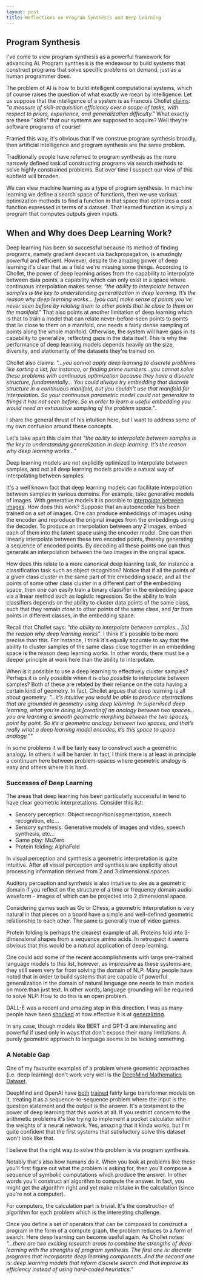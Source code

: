 ```yaml
---
layout: post
title: Reflections on Program Synthesis and Deep Learning
---
```


## Program Synthesis

I've come to view program synthesis as a powerful framework for advancing AI. Program synthesis is the endeavour to build systems that construct programs that solve specific problems on demand, just as a human programmer does.

The problem of AI is how to build intelligent computational systems, which of course raises the question of what exactly we mean by intelligence. Let us suppose that the intelligence of a system is as Francois Chollet [claims](https://joepalermo.github.io/2021/01/10/talk-review-francois-chollet-neurips-2020.html): *"a measure of skill-acquisition efficiency over a scope of tasks, with respect to priors, experience, and generalization difficulty."* What exactly are these "skills" that our systems are supposed to acquire? Well they're software programs of course!

Framed this way, it's obvious that if we construe program synthesis broadly, then artificial intelligence and program synthesis are the same problem.

Traditionally people have referred to program synthesis as the more narrowly defined task of constructing programs via search methods to solve highly constrained problems. But over time I suspect our view of this subfield will broaden.

We can view machine learning as a type of program synthesis. In machine learning we define a search space of functions, then we use various optimization methods to find a function in that space that optimizes a cost function expressed in terms of a dataset. That learned function is simply a program that computes outputs given inputs.

## When and Why does Deep Learning Work?

Deep learning has been so successful because its method of finding programs, namely gradient descent via backpropagation, is amazingly powerful and efficient. However, despite the amazing power of deep learning it's clear that as a field we're missing some things. According to Chollet, the power of deep learning arises from the capability to interpolate between data points, a capability which can only exist in a space where continuous interpolation makes sense. *"the ability to interpolate between samples is the key to understanding generalization in deep learning. It’s the reason why deep learning works… [you can] make sense of points you’ve never seen before by relating them to other points that lie close to them on the manifold."* That also points at another limitation of deep learning which is that to train a model that can relate never-before-seen points to points that lie close to them on a manifold, one needs a fairly dense sampling of points along the whole manifold. Otherwise, the system will have gaps in its capability to generalize, reflecting gaps in the data itself. This is why the performance of deep learning models depends heavily on the size, diversity, and stationarity of the datasets they're trained on.

 Chollet also claims: *"...you cannot apply deep learning to discrete problems like sorting a list, for instance, or finding prime numbers…you cannot solve these problems with continuous optimization because they have a discrete structure, fundamentally… You could always try embedding that discrete structure in a continuous manifold, but you couldn’t use that manifold for interpolation. So your continuous parametric model could not generalize to things it has not seen before. So in order to learn a useful embedding you would need an exhaustive sampling of the problem space."*.

I share the general thrust of his intuition here, but I want to address some of my own confusion around these concepts.

Let's take apart this claim that *"the ability to interpolate between samples is the key to understanding generalization in deep learning. It’s the reason why deep learning works…"*

Deep learning models are not explicitly optimized to interpolate between samples, and not all deep learning models provide a natural way of interpolating between samples.

It's a well known fact that deep learning models can facilitate interpolation between samples in various domains. For example, take generative models of images. With generative models it is possible to [interpolate between images](https://www.youtube.com/watch?v=djsEKYuiRFE&ab_channel=NolanStrait). How does this work? Suppose that an autoencoder has been trained on a set of images. One can produce embeddings of images using the encoder and reproduce the original images from the embeddings using the decoder. To produce an interpolation between any 2 images, embed each of them into the latent space using the encoder model. One can then linearly interpolate between these two encoded points, thereby generating a sequence of encoded points. By decoding all these points one can thus generate an interpolation between the two images in the original space.

How does this relate to a more canonical deep learning task, for instance a classification task such as object recognition? Notice that if all the points of a given class cluster in the same part of the embedding space, and all the points of some other class cluster in a different part of the embedding space, then one can easily train a binary classifier in the embedding space via a linear method such as logistic regression. So the ability to train classifiers depends on the ability to cluster data points of the same class, such that they remain *close* to other points of the same class, and *far* from points in different classes, in the embedding space.

Recall that Chollet says: *"the ability to interpolate between samples... [is] the reason why deep learning works"*. I think it's possible to be more precise than this. For instance, I think it's equally accurate to say that the ability to cluster samples of the same class close together in an embedding space is the reason deep learning works. In other words, there must be a deeper principle at work here than the ability to interpolate.

When is it possible to use a deep learning to effectively cluster samples? Perhaps it is only possible when it is *also possible* to interpolate between samples? Both of these are related by their reliance on the data having a certain kind of geometry. In fact, Chollet argues that deep learning is all about geometry: *"...it’s intuitive you would be able to produce abstractions that are grounded in geometry using deep learning. In supervised deep learning, what you’re doing is [creating] an analogy between two spaces…you are learning a smooth geometric morphing between the two spaces, point by point. So it’s a geometric analogy between two spaces, and that’s really what a deep learning model encodes, it’s this space to space analogy.”"*

In some problems it will be fairly easy to construct such a geometric analogy. In others it will be harder. In fact, I think there is at least in principle a continuum here between problem-spaces where geometric analogy is easy and others where it is hard.

### Successes of Deep Learning

The areas that deep learning has been particularly successful in tend to have clear geometric interpretations. Consider this list:

- Sensory perception: Object recognition/segmentation, speech recognition, etc...
- Sensory synthesis: Generative models of images and video, speech synthesis, etc...
- Game play: MuZero
- Protein folding: AlphaFold

In visual perception and synthesis a geometric interpretation is quite intuitive. After all visual perception and synthesis are explicitly about processing information derived from 2 and 3 dimensional spaces.

Auditory perception and synthesis is also intuitive to see as a geometric domain if you reflect on the structure of a time or frequency domain audio waveform - images of which can be projected into 2 dimensional space.

Considering games such as Go or Chess, a geometric interpretation is very natural in that pieces on a board have a simple and well-defined geometric relationship to each other. The same is generally true of video games.

Protein folding is perhaps the clearest example of all. Proteins fold into 3-dimensional shapes from a sequence amino acids. In retrospect it seems obvious that this would be a natural application of deep learning.

One could add some of the recent accomplishments with large pre-trained language models to this list, however, as impressive as these systems are, they still seem very far from solving the domain of NLP. Many people have noted that in order to build systems that are capable of powerful generalization in the domain of natural language one needs to train models on more than just text. In other words, language grounding will be required to solve NLP. How to do this is an open problem.

DALL-E was a recent and amazing step in this direction. I was as many people have been [shocked](https://twitter.com/karpathy/status/1346558827643080705) at how effective it is at [generalizing](https://twitter.com/sama/status/1346543962652246017).

In any case, though models like BERT and GPT-3 are interesting and powerful if used only in ways that don't expose their many limitations. A purely geometric approach to language seems to be lacking something.

### A Notable Gap

One of my favourite examples of a problem where geometric approaches (i.e. deep learning) don't work very well is the [DeepMind Mathematics Dataset](https://github.com/deepmind/mathematics_dataset).

DeepMind and OpenAI have [both](https://arxiv.org/abs/1904.01557) [trained](https://arxiv.org/abs/2010.14701) fairly large transformer models on it, treating it as a sequence-to-sequence problem where the input is the question statement and the output is the answer. It's a testament to the power of deep learning that this works at all. If you restrict concern to the arithmetic problems it's like trying to implement a pocket calculator within the weights of a neural network. Yes, amazing that it kinda works, but I'm quite confident that the first systems that satisfactory solve this dataset won't look like that.

I believe that the right way to solve this problem is via program synthesis.

Notably that's also how humans do it. When you look at problems like these you'll first figure out what the problem is asking for, then you'll compose a sequence of symbolic computations which produce the answer. In other words you'll construct an algorithm to compute the answer. In fact, you might get the algorithm right and yet make mistake in the calculation (since you're not a computer).

For computers, the calculation part is trivial. It's the construction of algorithm for each problem which is the interesting challenge.

Once you define a set of operators that can be composed to construct a program in the form of a compute graph, the problem reduces to a form of search. Here deep learning can become useful again. As Chollet notes: *"...there are two exciting research areas to combine the strengths of deep learning with the strengths of program synthesis. The first one is: discrete programs that incorporate deep learning components. And the second one is: deep learning models that inform discrete search and that improve its efficiency instead of using hard-coded heuristics."*
